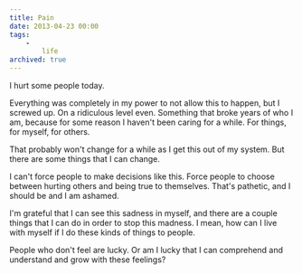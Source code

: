 ```yaml
---
title: Pain
date: 2013-04-23 00:00
tags:
    -
        life
archived: true
---
```


I hurt some people today.

Everything was completely in my power to not allow this to happen, but I screwed up. On a ridiculous level even. Something that broke years of who I am, because for some reason I haven't been caring for a while. For things, for myself, for others.

That probably won't change for a while as I get this out of my system. But there are some things that I can change.

I can't force people to make decisions like this. Force people to choose between hurting others and being true to themselves. That's pathetic, and I should be and I am ashamed.

I'm grateful that I can see this sadness in myself, and there are a couple things that I can do in order to stop this madness. I mean, how can I live with myself if I do these kinds of things to people.

People who don't feel are lucky. Or am I lucky that I can comprehend and understand and grow with these feelings?
